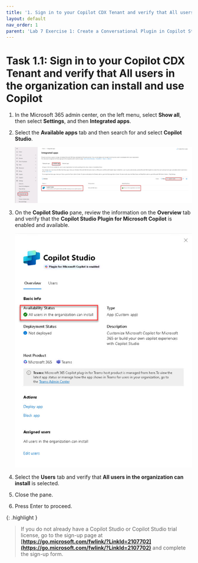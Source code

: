 ```yaml
---
title: '1. Sign in to your Copilot CDX Tenant and verify that All users in the organization can install and use Copilot'
layout: default
nav_order: 1
parent: 'Lab 7 Exercise 1: Create a Conversational Plugin in Copilot Studio'
---
```


# Task 1.1: Sign in to your Copilot CDX Tenant and verify that All users in the organization can install and use Copilot

1. In the Microsoft 365 admin center, on the left menu, select **Show all**, then select **Settings**, and then **Integrated apps**. 
 

1. Select the **Available apps** tab and then search for and select **Copilot Studio**. 

    ![a2.jpg](../media/lab7/a2.jpg) 

1. On the **Copilot Studio** pane, review the information on the **Overview** tab and verify that the **Copilot Studio Plugin for Microsoft Copilot** is enabled and available.

    ![a3.jpg](../media/lab7/a3.jpg)     

1. Select the **Users** tab and verify that **All users in the organization can install** is selected.
  
1. Close the pane. 

1. Press Enter to proceed.

{: .highlight }
> If you do not already have a Copilot Studio or Copilot Studio trial license, go to the sign-up page at **[https://go.microsoft.com/fwlink/?LinkId=2107702](https://go.microsoft.com/fwlink/?LinkId=2107702)** and complete the sign-up form.

